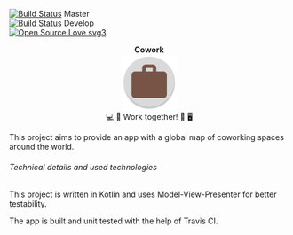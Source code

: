 [![Build Status](https://travis-ci.org/code-schreiber/Cowork.svg?branch=master)](https://travis-ci.org/code-schreiber/Cowork) Master    
[![Build Status](https://travis-ci.org/code-schreiber/Cowork.svg?branch=develop)](https://travis-ci.org/code-schreiber/Cowork) Develop  
[![Open Source Love svg3](https://badges.frapsoft.com/os/v3/open-source.svg?v=103)](https://github.com/ellerbrock/open-source-badges/)

<p align="center">
 <b>Cowork</b>
 <br>
 <img src='https://github.com/code-schreiber/Cowork/raw/master/app/src/main/ic_launcher-web.png' width='100' height='100'/>
 <br>
 💻 💼 Work together! 👥 🖥
</p>
  
This project aims to provide an app with a global map of coworking spaces around the world.
  
  
###### Technical details and used technologies
This project is written in Kotlin and uses Model-View-Presenter for better testability.

The app is built and unit tested with the help of Travis CI.
